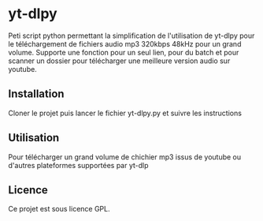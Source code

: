 # yt-dlpy

Peti script python permettant la simplification de l'utilisation de yt-dlpy pour le téléchargement de fichiers audio mp3 320kbps 48kHz pour un grand volume. Supporte une fonction pour un seul lien, pour du batch et pour scanner un dossier pour télécharger une meilleure version audio sur youtube.

## Installation

Cloner le projet puis lancer le fichier yt-dlpy.py et suivre les instructions

## Utilisation

Pour télécharger un grand volume de chichier mp3 issus de youtube ou d'autres plateformes supportées par yt-dlp

## Licence

Ce projet est sous licence GPL.
